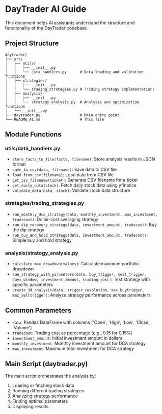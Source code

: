 # DayTrader AI Guide

This document helps AI assistants understand the structure and functionality of the DayTrader codebase.

## Project Structure

```
daytrader/
├── src/
│   ├── utils/
│   │   ├── __init__.py
│   │   └── data_handlers.py      # Data loading and validation functions
│   ├── strategies/
│   │   ├── __init__.py
│   │   └── trading_strategies.py # Trading strategy implementations
│   ├── analysis/
│   │   ├── __init__.py
│   │   └── strategy_analysis.py  # Analysis and optimization functions
│   └── __init__.py
├── daytrader.py                  # Main entry point
└── README_AI.md                  # This file
```

## Module Functions

### utils/data_handlers.py
- `store_facts_to_file(facts, filename)`: Store analysis results in JSON format
- `save_to_csv(data, filename)`: Save data to CSV file
- `load_from_csv(filename)`: Load data from CSV file
- `get_csv_filename(ticker)`: Generate CSV filename for a ticker
- `get_daily_data(stock)`: Fetch daily stock data using yfinance
- `validate_data(data, stock)`: Validate stock data structure

### strategies/trading_strategies.py
- `run_monthly_dca_strategy(data, monthly_investment, max_investment, tradecost)`: Dollar-cost averaging strategy
- `run_dip_recovery_strategy(data, investment_amount, tradecost)`: Buy the dip strategy
- `run_buy_and_hold_strategy(data, investment_amount, tradecost)`: Simple buy and hold strategy

### analysis/strategy_analysis.py
- `calculate_max_drawdown(values)`: Calculate maximum portfolio drawdown
- `run_strategy_with_parameters(data, buy_trigger, sell_trigger, days_window, investment_amount, trading_cost)`: Test strategy with specific parameters
- `create_3d_analysis(data, trigger_resolution, max_buytrigger, max_selltrigger)`: Analyze strategy performance across parameters

## Common Parameters
- `data`: Pandas DataFrame with columns ['Open', 'High', 'Low', 'Close', 'Volume']
- `tradecost`: Trading cost as percentage (e.g., 0.15 for 0.15%)
- `investment_amount`: Initial investment amount in dollars
- `monthly_investment`: Monthly investment amount for DCA strategy
- `max_investment`: Maximum total investment for DCA strategy

## Main Script (daytrader.py)
The main script orchestrates the analysis by:
1. Loading or fetching stock data
2. Running different trading strategies
3. Analyzing strategy performance
4. Finding optimal parameters
5. Displaying results 